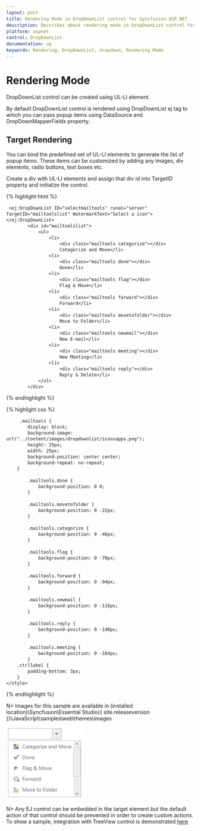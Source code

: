 ```yaml
---
layout: post
title: Rendering Mode in DropDownList control for Syncfusion ASP.NET 
description: Describes about rendering mode in DropDownList control for Syncfusion ASP.NET.
platform: aspnet
control: DropDownList
documentation: ug
keywords: Rendering, DropDownList, dropdown, Rendering Mode
---
```


# Rendering Mode

DropDownList control can be created using UL-LI element. 

By default DropDownList control is rendered using DropDownList ej tag to which you can pass popup items using DataSource and DropDownMapperFields property. 

## Target Rendering

You can bind the predefined set of UL-LI elements to generate the list of popup items. These items can be customized by adding any images, div elements, radio buttons, text boxes etc.

Create a div with UL-LI elements and assign that div id into TargetID property and initialize the control.

{% highlight html %}

	 <ej:DropDownList ID="selectmailtools" runat="server" TargetID="mailtoolslist" WatermarkText="Select a icon"></ej:DropDownList>
            <div id="mailtoolslist">
                <ul>
                    <li>
                        <div class="mailtools categorize"></div>
                        Categorize and Move</li>
                    <li>
                        <div class="mailtools done"></div>
                        Done</li>
                    <li>
                        <div class="mailtools flag"></div>
                        Flag & Move</li>
                    <li>
                        <div class="mailtools forward"></div>
                        Forward</li>
                    <li>
                        <div class="mailtools movetofolder"></div>
                        Move to Folder</li>
                    <li>
                        <div class="mailtools newmail"></div>
                        New E-mail</li>
                    <li>
                        <div class="mailtools meeting"></div>
                        New Meeting</li>
                    <li>
                        <div class="mailtools reply"></div>
                        Reply & Delete</li>
                </ul>
            </div>
	
{% endhighlight %}

{% highlight css %}

    	 .mailtools {
            display: block;
            background-image: url("../Content/images/dropdownlist/iconsapps.png");
            height: 25px;
            width: 25px;
            background-position: center center;
            background-repeat: no-repeat;
        }

            .mailtools.done {
                background-position: 0 0;
            }

            .mailtools.movetofolder {
                background-position: 0 -22px;
            }

            .mailtools.categorize {
                background-position: 0 -46px;
            }

            .mailtools.flag {
                background-position: 0 -70px;
            }

            .mailtools.forward {
                background-position: 0 -94px;
            }

            .mailtools.newmail {
                background-position: 0 -116px;
            }

            .mailtools.reply {
                background-position: 0 -140px;
            }

            .mailtools.meeting {
                background-position: 0 -164px;
            }
        .ctrllabel {
            padding-bottom: 3px;
        }
    </style>

{% endhighlight %}


N> Images for this sample are available in (installed location)\Syncfusion\Essential Studio\{{ site.releaseversion }}\JavaScript\samples\web\themes\images<br/>
	
	
![](RenderingMode_images/RenderingMode_img1.jpeg)

N> Any EJ control can be embedded in the target element but the default action of that control should be prevented in order to create custom actions. To show a sample, integration with TreeView control is demonstrated [here](http://mvc.syncfusion.com/demos/web/dropdownlist/integrationwithwidgets)
